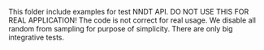 This folder include examples for test NNDT API. 
DO NOT USE THIS FOR REAL APPLICATION! The code is not correct for real usage. 
We disable all random from sampling for purpose of simplicity.
There are only big integrative tests.
